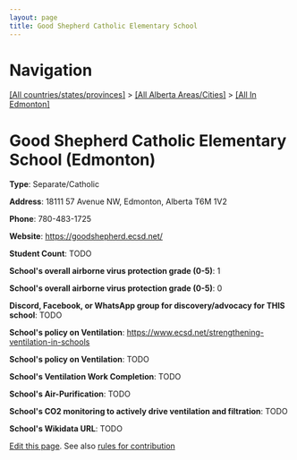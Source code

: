 ```yaml
---
layout: page
title: Good Shepherd Catholic Elementary School
---
```

# Navigation

[[All countries/states/provinces]](../../..) > [[All Alberta Areas/Cities]](../..) > [[All In Edmonton]](..)

# Good Shepherd Catholic Elementary School (Edmonton)

**Type**: Separate/Catholic

**Address**: 18111 57 Avenue NW, Edmonton, Alberta T6M 1V2

**Phone**: 780-483-1725

**Website**: <https://goodshepherd.ecsd.net/>

**Student Count**: TODO

**School's overall airborne virus protection grade (0-5)**: 1

**School's overall airborne virus protection grade (0-5)**: 0

**Discord, Facebook, or WhatsApp group for discovery/advocacy for THIS school**: TODO

**School's policy on Ventilation**: <https://www.ecsd.net/strengthening-ventilation-in-schools>

**School's policy on Ventilation**: TODO

**School's Ventilation Work Completion**: TODO

**School's Air-Purification**: TODO

**School's CO2 monitoring to actively drive ventilation and filtration**: TODO

**School's Wikidata URL**: TODO


[Edit this page](https://github.com/ventilate-schools/AB/edit/main/./Edmonton/Good_Shepherd_Catholic_Elementary_School.md). See also [rules for contribution](../../../contribution-rules/)